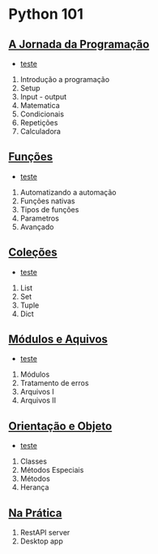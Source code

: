 # Python 101

## [A Jornada da Programação](./module01/aulas.md)
- [teste](./module01/teste.md)

1. Introdução a programação
2. Setup
3. Input - output
4. Matematica
5. Condicionais
6. Repetições
7. Calculadora

## [Funções](./module02/aulas.md)
- [teste](./module02/teste.md)

1. Automatizando a automação
2. Funções nativas
3. Tipos de funções
4. Parametros
5. Avançado

## [Coleções](./module03/aulas.md)
- [teste](./module03/teste.md)

1. List
2. Set
3. Tuple
4. Dict

## [Módulos e Aquivos](./module04/aulas.md)
- [teste](./module04/teste.md)

1. Módulos
2. Tratamento de erros
3. Arquivos I
4. Arquivos II

## [Orientação e Objeto](./module05/aulas.md)
- [teste](./module05/teste.md)

1. Classes
2. Métodos Especiais
3. Métodos
4. Herança

## [Na Prática](./module06/aulas.md)

1. RestAPI server
2. Desktop app
